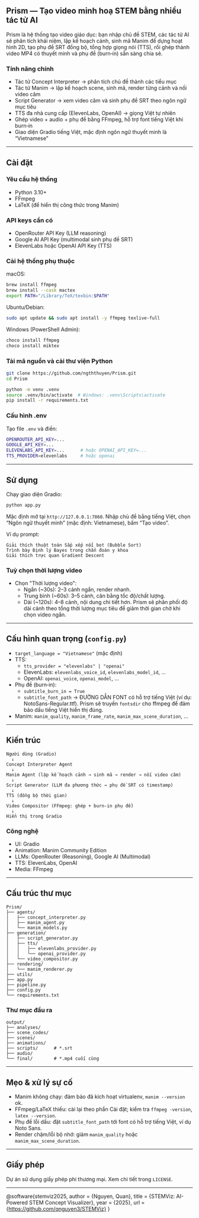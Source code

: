 ## Prism — Tạo video minh hoạ STEM bằng nhiều tác tử AI

Prism là hệ thống tạo video giáo dục: bạn nhập chủ đề STEM, các tác tử AI sẽ phân tích khái niệm, lập kế hoạch cảnh, sinh mã Manim để dựng hoạt hình 2D, tạo phụ đề SRT đồng bộ, tổng hợp giọng nói (TTS), rồi ghép thành video MP4 có thuyết minh và phụ đề (burn‑in) sẵn sàng chia sẻ.

### Tính năng chính
- Tác tử Concept Interpreter → phân tích chủ đề thành các tiểu mục
- Tác tử Manim → lập kế hoạch scene, sinh mã, render từng cảnh và nối video câm
- Script Generator → xem video câm và sinh phụ đề SRT theo ngôn ngữ mục tiêu
- TTS đa nhà cung cấp (ElevenLabs, OpenAI) → giọng Việt tự nhiên
- Ghép video + audio + phụ đề bằng FFmpeg, hỗ trợ font tiếng Việt khi burn‑in
- Giao diện Gradio tiếng Việt, mặc định ngôn ngữ thuyết minh là “Vietnamese”

---

## Cài đặt

### Yêu cầu hệ thống
- Python 3.10+
- FFmpeg
- LaTeX (để hiển thị công thức trong Manim)

### API keys cần có
- OpenRouter API Key (LLM reasoning)
- Google AI API Key (multimodal sinh phụ đề SRT)
- ElevenLabs hoặc OpenAI API Key (TTS)

### Cài hệ thống phụ thuộc
macOS:
```bash
brew install ffmpeg
brew install --cask mactex
export PATH="/Library/TeX/texbin:$PATH"
```
Ubuntu/Debian:
```bash
sudo apt update && sudo apt install -y ffmpeg texlive-full
```
Windows (PowerShell Admin):
```powershell
choco install ffmpeg
choco install miktex
```

### Tải mã nguồn và cài thư viện Python
```bash
git clone https://github.com/ngththuyen/Prism.git
cd Prism

python -m venv .venv
source .venv/bin/activate  # Windows: .venv\Scripts\activate
pip install -r requirements.txt
```

### Cấu hình .env
Tạo file `.env` và điền:
```bash
OPENROUTER_API_KEY=...
GOOGLE_API_KEY=...
ELEVENLABS_API_KEY=...      # hoặc OPENAI_API_KEY=...
TTS_PROVIDER=elevenlabs     # hoặc openai
```

---

## Sử dụng

Chạy giao diện Gradio:
```bash
python app.py
```
Mặc định mở tại `http://127.0.0.1:7860`. Nhập chủ đề bằng tiếng Việt, chọn “Ngôn ngữ thuyết minh” (mặc định: Vietnamese), bấm “Tạo video”.

Ví dụ prompt:
```
Giải thích thuật toán Sắp xếp nổi bọt (Bubble Sort)
Trình bày Định lý Bayes trong chẩn đoán y khoa
Giải thích trực quan Gradient Descent
```

### Tuỳ chọn thời lượng video
- Chọn "Thời lượng video":
  - Ngắn (~30s): 2–3 cảnh ngắn, render nhanh.
  - Trung bình (~60s): 3–5 cảnh, cân bằng tốc độ/chất lượng.
  - Dài (~120s): 4–8 cảnh, nội dung chi tiết hơn.
Prism sẽ phân phối độ dài cảnh theo tổng thời lượng mục tiêu để giảm thời gian chờ khi chọn video ngắn.

---

## Cấu hình quan trọng (`config.py`)
- `target_language = "Vietnamese"` (mặc định)
- TTS:
  - `tts_provider = "elevenlabs" | "openai"`
  - ElevenLabs: `elevenlabs_voice_id`, `elevenlabs_model_id`, …
  - OpenAI: `openai_voice`, `openai_model`, …
- Phụ đề (burn‑in):
  - `subtitle_burn_in = True`
  - `subtitle_font_path` → ĐƯỜNG DẪN FONT có hỗ trợ tiếng Việt (ví dụ: NotoSans-Regular.ttf). Prism sẽ truyền `fontsdir` cho ffmpeg để đảm bảo dấu tiếng Việt hiển thị đúng.
- Manim: `manim_quality`, `manim_frame_rate`, `manim_max_scene_duration`, …

---

## Kiến trúc
```
Người dùng (Gradio)
  ↓
Concept Interpreter Agent
  ↓
Manim Agent (lập kế hoạch cảnh → sinh mã → render → nối video câm)
  ↓
Script Generator (LLM đa phương thức → phụ đề SRT có timestamp)
  ↓
TTS (đồng bộ thời gian)
  ↓
Video Compositor (FFmpeg: ghép + burn‑in phụ đề)
  ↓
Hiển thị trong Gradio
```

### Công nghệ
- UI: Gradio
- Animation: Manim Community Edition
- LLMs: OpenRouter (Reasoning), Google AI (Multimodal)
- TTS: ElevenLabs, OpenAI
- Media: FFmpeg

---

## Cấu trúc thư mục
```
Prism/
├── agents/
│   ├── concept_interpreter.py
│   ├── manim_agent.py
│   └── manim_models.py
├── generation/
│   ├── script_generator.py
│   ├── tts/
│   │   ├── elevenlabs_provider.py
│   │   └── openai_provider.py
│   └── video_compositor.py
├── rendering/
│   └── manim_renderer.py
├── utils/
├── app.py
├── pipeline.py
├── config.py
└── requirements.txt
```

### Thư mục đầu ra
```
output/
├── analyses/
├── scene_codes/
├── scenes/
├── animations/
├── scripts/      # *.srt
├── audio/
└── final/        # *.mp4 cuối cùng
```

---

## Mẹo & xử lý sự cố
- Manim không chạy: đảm bảo đã kích hoạt virtualenv, `manim --version` ok.
- FFmpeg/LaTeX thiếu: cài lại theo phần Cài đặt; kiểm tra `ffmpeg -version`, `latex --version`.
- Phụ đề lỗi dấu: đặt `subtitle_font_path` tới font có hỗ trợ tiếng Việt, ví dụ Noto Sans.
- Render chậm/lỗi bộ nhớ: giảm `manim_quality` hoặc `manim_max_scene_duration`.

---

## Giấy phép
Dự án sử dụng giấy phép phi thương mại. Xem chi tiết trong `LICENSE`.

---

@software{stemviz2025,
  author = {Nguyen, Quan},
  title = {STEMViz: AI-Powered STEM Concept Visualizer},
  year = {2025},
  url = {https://github.com/qnguyen3/STEMViz}
}


